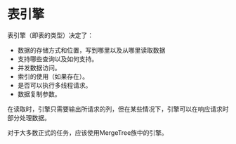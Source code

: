 # 表引擎

表引擎（即表的类型）决定了：

* 数据的存储方式和位置，写到哪里以及从哪里读取数据
* 支持哪些查询以及如何支持。
* 并发数据访问。
* 索引的使用（如果存在）。
* 是否可以执行多线程请求。
* 数据复制参数。

在读取时，引擎只需要输出所请求的列，但在某些情况下，引擎可以在响应请求时部分处理数据。

对于大多数正式的任务，应该使用MergeTree族中的引擎。
